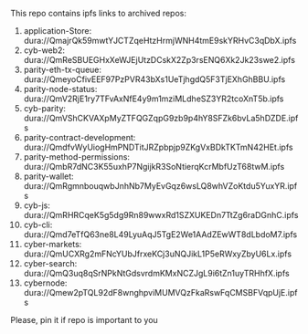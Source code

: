 This repo contains ipfs links to archived repos:
1. application-Store: dura://QmajrQk59mwtYJCTZqeHtzHrmjWNH4tmE9skYRHvC3qDbX.ipfs
2. cyb-web2: dura://QmReSBUEGHxXeWJEjUtzDCskX2Zp3rsENQ6Xk2Jk23swe2.ipfs
3. parity-eth-tx-queue: dura://QmeyoCfivEEF97PzPVR43bXs1UeTjhgdQ5F3TjEXhGhBBU.ipfs
4. parity-node-status: dura://QmV2RjE1ry7TFvAxNfE4y9m1mziMLdheSZ3YR2tcoXnT5b.ipfs
5. cyb-parity: dura://QmVShCKVAXpMyZTFQGZqpG9zb9p4hY8SFZk6bvLa5hDZDE.ipfs
6. parity-contract-development: dura://QmdfvWyUiogHmPNDTitJRZpbpjp9ZKgVxBDkTKTmN42HEt.ipfs
7. parity-method-permissions: dura://QmbR7dNC3K55uxhP7NgijkR3SoNtierqKcrMbfUzT68twM.ipfs
8. parity-wallet: dura://QmRgmnbouqwbJnhNb7MyEvGqz6wsLQ8whVZoKtdu5YuxYR.ipfs
9. cyb-js: dura://QmRHRCqeK5g5dg9Rn89wwxRd1SZXUKEDn7TtZg6raDGnhC.ipfs
10. cyb-cli: dura://Qmd7eTfQ63ne8L49LyuAqJ5TgE2We1AAdZEwWT8dLbdoM7.ipfs
11. cyber-markets: dura://QmUCXRg2mFNcYUbJfrxeKCj3uNQJikL1P5eRWxyZbyU6Lx.ipfs
12. cyber-search: dura://QmQ3uq8qSrNPkNtGdsvrdmKMxNCZJgL9i6tZn1uyTRHhfX.ipfs
13. cybernode: dura://Qmew2pTQL92dF8wnghpviMUMVQzFkaRswFqCMSBFVqpUjE.ipfs

Please, pin it if repo is important to you
